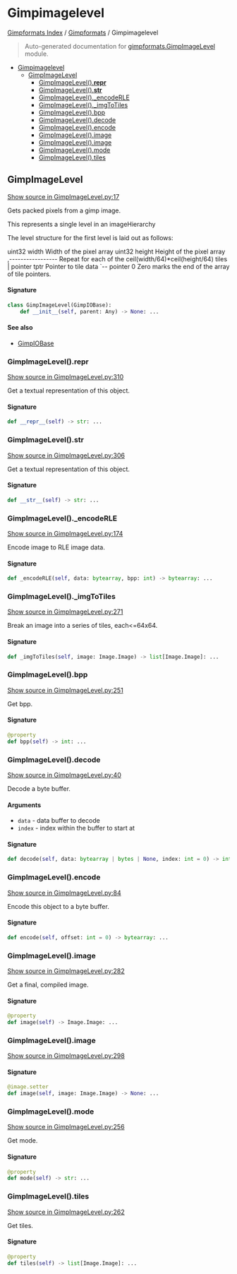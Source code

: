 # Gimpimagelevel

[Gimpformats Index](../README.md#gimpformats-index) / [Gimpformats](./index.md#gimpformats) / Gimpimagelevel

> Auto-generated documentation for [gimpformats.GimpImageLevel](../../../gimpformats/GimpImageLevel.py) module.

- [Gimpimagelevel](#gimpimagelevel)
  - [GimpImageLevel](#gimpimagelevel)
    - [GimpImageLevel().__repr__](#gimpimagelevel()__repr__)
    - [GimpImageLevel().__str__](#gimpimagelevel()__str__)
    - [GimpImageLevel()._encodeRLE](#gimpimagelevel()_encoderle)
    - [GimpImageLevel()._imgToTiles](#gimpimagelevel()_imgtotiles)
    - [GimpImageLevel().bpp](#gimpimagelevel()bpp)
    - [GimpImageLevel().decode](#gimpimagelevel()decode)
    - [GimpImageLevel().encode](#gimpimagelevel()encode)
    - [GimpImageLevel().image](#gimpimagelevel()image)
    - [GimpImageLevel().image](#gimpimagelevel()image-1)
    - [GimpImageLevel().mode](#gimpimagelevel()mode)
    - [GimpImageLevel().tiles](#gimpimagelevel()tiles)

## GimpImageLevel

[Show source in GimpImageLevel.py:17](../../../gimpformats/GimpImageLevel.py#L17)

Gets packed pixels from a gimp image.

This represents a single level in an imageHierarchy

The level structure for the first level is laid out as follows:

uint32      width  Width of the pixel array
uint32      height Height of the pixel array
,----------------- Repeat for each of the ceil(width/64)*ceil(height/64) tiles
| pointer   tptr   Pointer to tile data
`--
pointer     0      Zero marks the end of the array of tile pointers.

#### Signature

```python
class GimpImageLevel(GimpIOBase):
    def __init__(self, parent: Any) -> None: ...
```

#### See also

- [GimpIOBase](./GimpIOBase.md#gimpiobase)

### GimpImageLevel().__repr__

[Show source in GimpImageLevel.py:310](../../../gimpformats/GimpImageLevel.py#L310)

Get a textual representation of this object.

#### Signature

```python
def __repr__(self) -> str: ...
```

### GimpImageLevel().__str__

[Show source in GimpImageLevel.py:306](../../../gimpformats/GimpImageLevel.py#L306)

Get a textual representation of this object.

#### Signature

```python
def __str__(self) -> str: ...
```

### GimpImageLevel()._encodeRLE

[Show source in GimpImageLevel.py:174](../../../gimpformats/GimpImageLevel.py#L174)

Encode image to RLE image data.

#### Signature

```python
def _encodeRLE(self, data: bytearray, bpp: int) -> bytearray: ...
```

### GimpImageLevel()._imgToTiles

[Show source in GimpImageLevel.py:271](../../../gimpformats/GimpImageLevel.py#L271)

Break an image into a series of tiles, each<=64x64.

#### Signature

```python
def _imgToTiles(self, image: Image.Image) -> list[Image.Image]: ...
```

### GimpImageLevel().bpp

[Show source in GimpImageLevel.py:251](../../../gimpformats/GimpImageLevel.py#L251)

Get bpp.

#### Signature

```python
@property
def bpp(self) -> int: ...
```

### GimpImageLevel().decode

[Show source in GimpImageLevel.py:40](../../../gimpformats/GimpImageLevel.py#L40)

Decode a byte buffer.

#### Arguments

- `data` - data buffer to decode
- `index` - index within the buffer to start at

#### Signature

```python
def decode(self, data: bytearray | bytes | None, index: int = 0) -> int: ...
```

### GimpImageLevel().encode

[Show source in GimpImageLevel.py:84](../../../gimpformats/GimpImageLevel.py#L84)

Encode this object to a byte buffer.

#### Signature

```python
def encode(self, offset: int = 0) -> bytearray: ...
```

### GimpImageLevel().image

[Show source in GimpImageLevel.py:282](../../../gimpformats/GimpImageLevel.py#L282)

Get a final, compiled image.

#### Signature

```python
@property
def image(self) -> Image.Image: ...
```

### GimpImageLevel().image

[Show source in GimpImageLevel.py:298](../../../gimpformats/GimpImageLevel.py#L298)

#### Signature

```python
@image.setter
def image(self, image: Image.Image) -> None: ...
```

### GimpImageLevel().mode

[Show source in GimpImageLevel.py:256](../../../gimpformats/GimpImageLevel.py#L256)

Get mode.

#### Signature

```python
@property
def mode(self) -> str: ...
```

### GimpImageLevel().tiles

[Show source in GimpImageLevel.py:262](../../../gimpformats/GimpImageLevel.py#L262)

Get tiles.

#### Signature

```python
@property
def tiles(self) -> list[Image.Image]: ...
```